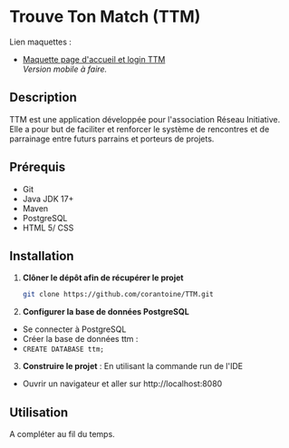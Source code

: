 # Trouve Ton Match (TTM)

Lien maquettes :  
- [Maquette page d'accueil et login TTM](https://www.figma.com/design/gmrlGQPkLmmYlhs4rue3Q9/TTM?node-id=0-1&node-type=canvas&t=5FlJVxMaupLEhzWl-0)  
_Version mobile à faire._

## Description
TTM est une application développée pour l'association Réseau Initiative.
Elle a pour but de faciliter et renforcer le système de rencontres et de parrainage entre futurs parrains et porteurs de projets.

## Prérequis
- Git
- Java JDK 17+
- Maven
- PostgreSQL
- HTML 5/ CSS

## Installation 
1. **Clôner le dépôt afin de récupérer le projet**
    ```bash
   git clone https://github.com/corantoine/TTM.git
   
2. **Configurer la base de données PostgreSQL**

- Se connecter à PostgreSQL
- Créer la base de données ttm :
- ``CREATE DATABASE ttm;``

3. **Construire le projet** : 
En utilisant la commande run de l'IDE
- Ouvrir un navigateur et aller sur http://localhost:8080

## Utilisation
A compléter au fil du temps.